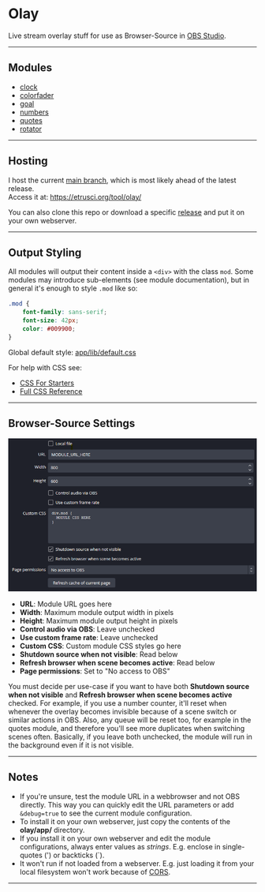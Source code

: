 # Olay

Live stream overlay stuff for use as Browser-Source in [OBS Studio](https://github.com/obsproject/obs-studio).

---

## Modules

- [clock](./app/mod/clock/clock.md)
- [colorfader](./app/mod/colorfader/colorfader.md)
- [goal](./app/mod/goal/goal.md)
- [numbers](./app/mod/numbers/numbers.md)
- [quotes](./app/mod/quotes/quotes.md)
- [rotator](./app/mod/rotator/rotator.md)

---

## Hosting

I host the current [main branch](https://github.com/etrusci-org/olay/tree/main), which is most likely ahead of the latest release.  
Access it at: <https://etrusci.org/tool/olay/>

You can also clone this repo or download a specific [release](https://github.com/etrusci-org/olay/releases) and put it on your own webserver.

---

## Output Styling

All modules will output their content inside a `<div>` with the class `mod`. Some modules may introduce sub-elements (see module documentation), but in general it's enough to style `.mod` like so:

```css
.mod {
    font-family: sans-serif;
    font-size: 42px;
    color: #009900;
}
```

Global default style: [app/lib/default.css](./app/lib/default.css)

For help with CSS see:
- [CSS For Starters](./CSS.md)
- [Full CSS Reference](https://developer.mozilla.org/docs/Web/CSS)

---

## Browser-Source Settings

![Browser-Source Settings](./browser-source.png)

- **URL**: Module URL goes here
- **Width**: Maximum module output width in pixels
- **Height**: Maximum module output height in pixels
- **Control audio via OBS**: Leave unchecked
- **Use custom frame rate**: Leave unchecked
- **Custom CSS**: Custom module CSS styles go here
- **Shutdown source when not visible**: Read below
- **Refresh browser when scene becomes active**: Read below
- **Page permissions**: Set to "No access to OBS"

You must decide per use-case if you want to have both **Shutdown source when not visible** and **Refresh browser when scene becomes active** checked. For example, if you use a number counter, it'll reset when whenever the overlay becomes invisible because of a scene switch or similar actions in OBS. Also, any queue will be reset too, for example in the quotes module, and therefore you'll see more duplicates when switching scenes often. Basically, if you leave both unchecked, the module will run in the background even if it is not visible.

---

## Notes

- If you're unsure, test the module URL in a webbrowser and not OBS directly. This way you can quickly edit the URL parameters or add `&debug=true` to see the current module configuration.
- To install it on your own webserver, just copy the contents of the **olay/app/** directory.
- If you install it on your own webserver and edit the module configurations, always enter values as *strings*. E.g. enclose in single-quotes (') or backticks (`).
- It won't run if not loaded from a webserver. E.g. just loading it from your local filesystem won't work because of [CORS](https://en.wikipedia.org/wiki/Cross-origin_resource_sharing).

---
